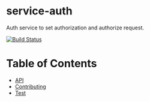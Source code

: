 # service-auth
Auth service to set authorization and authorize request.

[![Build Status](https://travis-ci.org/renderforest/service-auth.svg?branch=master)](https://travis-ci.org/renderforest/service-auth)


# Table of Contents

* [API](https://github.com/renderforest/service-auth/blob/master/doc/API.md)
* [Contributing](https://github.com/renderforest/service-auth/blob/master/CONTRIBUTING.md)
* [Test](https://github.com/renderforest/service-auth/blob/master/doc/TEST.md)
